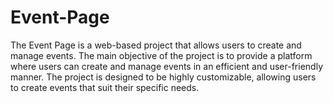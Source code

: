# Event-Page
The Event Page is a web-based project that allows users to create and manage events. The main objective of the project is to provide a platform where users can create and manage events in an efficient and user-friendly manner. The project is designed to be highly customizable, allowing users to create events that suit their specific needs.
